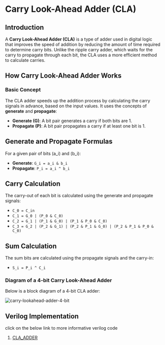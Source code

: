 # Carry Look-Ahead Adder (CLA)

## Introduction

A **Carry Look-Ahead Adder (CLA)** is a type of adder used in digital logic that improves the speed of addition by reducing the amount of time required to determine carry bits. Unlike the ripple carry adder, which waits for the carry to propagate through each bit, the CLA uses a more efficient method to calculate carries.

## How Carry Look-Ahead Adder Works

### Basic Concept

The CLA adder speeds up the addition process by calculating the carry signals in advance, based on the input values. It uses the concepts of **generate** and **propagate**:

- **Generate (G)**: A bit pair generates a carry if both bits are 1.
- **Propagate (P)**: A bit pair propagates a carry if at least one bit is 1.

## Generate and Propagate Formulas

For a given pair of bits (a_i) and (b_i):

- **Generate**: `G_i = a_i & b_i`
- **Propagate**: `P_i = a_i ^ b_i`

## Carry Calculation

The carry-out of each bit is calculated using the generate and propagate signals:

- `C_0 = C_in`
- `C_1 = G_0 | (P_0 & C_0)`
- `C_2 = G_1 | (P_1 & G_0) | (P_1 & P_0 & C_0)`
- `C_3 = G_2 | (P_2 & G_1) | (P_2 & P_1 & G_0) | (P_2 & P_1 & P_0 & C_0)`

## Sum Calculation

The sum bits are calculated using the propagate signals and the carry-in:

- `S_i = P_i ^ C_i`


### Diagram of a 4-bit Carry Look-Ahead Adder

Below is a block diagram of a 4-bit CLA adder:

![carry-lookahead-adder-4-bit](https://github.com/DinethPrabashana/CLA_ADDER_implementation/assets/143341376/b538d28f-4eb8-4544-91ad-c4e2e5691e56)


## Verilog Implementation
click on the below link to more informative verilog code 
1. [CLA_ADDER](CLA_ADDER_Implementation/CLA_ADDER.v)
